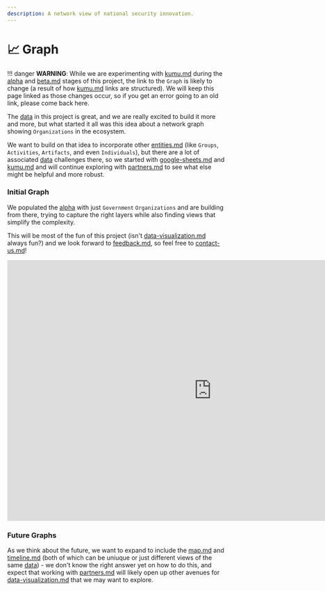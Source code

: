 ```yaml
---
description: A network view of national security innovation.
---
```


# 📈 Graph

!!! danger
	**WARNING**: While we are experimenting with [kumu.md](../../learning/tools/kumu.md "mention") during the [alpha](../../release-notes/alpha/ "mention") and [beta.md](../../release-notes/beta.md "mention") stages of this project, the link to the `Graph` is likely to change (a result of how [kumu.md](../../learning/tools/kumu.md "mention") links are structured). We will keep this page linked as those changes occur, so if you get an error going to an old link, please come back here.


The [data](data/ "mention") in this project is great, and we are really excited to build it more and more, but what started it all was this idea about a network graph showing `Organizations` in the ecosystem.

We want to build on that idea to incorporate other [entities.md](data/entities.md "mention") (like `Groups`, `Activities`, `Artifacts`, and even `Individuals`), but there are a lot of associated [data](data/ "mention") challenges there, so we started with [google-sheets.md](../../learning/tools/google-sheets.md "mention") and [kumu.md](../../learning/tools/kumu.md "mention") and will continue exploring with [partners.md](../support/partners.md "mention") to see what else might be helpful and more robust.

### Initial Graph

We populated the [alpha](../../release-notes/alpha/ "mention") with just `Government` `Organizations` and are building from there, trying to capture the right layers while also finding views that simplify the complexity.&#x20;

This will be most of the fun of this project (isn't [data-visualization.md](../../learning/concepts/data-visualization.md "mention") always fun?) and we look forward to [feedback.md](../feedback.md "mention"), so feel free to [contact-us.md](../contact-us.md "mention")!

<iframe src="https://embed.kumu.io/012373374fa1fe851e46846abd166fbb" width="940" height="600" frameborder="0"></iframe> 

### Future Graphs

As we think about the future, we want to expand to include the [map.md](map.md "mention") and [timeline.md](timeline.md "mention") (both of which can be uniuque or just different views of the same [data](data/ "mention")) - we don't know the right answer yet on how to do this, and expect that working with [partners.md](../support/partners.md "mention") will likely open up other avenues for [data-visualization.md](../../learning/concepts/data-visualization.md "mention") that we may want to explore.
